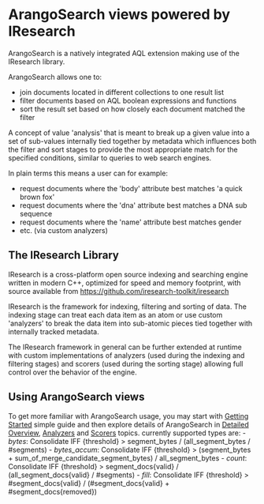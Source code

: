 # ArangoSearch views powered by IResearch

ArangoSearch is a natively integrated AQL extension making use of the
IResearch library.

ArangoSearch allows one to:

* join documents located in different collections to one result list
* filter documents based on AQL boolean expressions and functions
* sort the result set based on how closely each document matched the filter

A concept of value 'analysis' that is meant to break up a given value into
a set of sub-values internally tied together by metadata which influences both
the filter and sort stages to provide the most appropriate match for the
specified conditions, similar to queries to web search engines.

In plain terms this means a user can for example:

* request documents where the 'body' attribute best matches 'a quick brown fox'
* request documents where the 'dna' attribute best matches a DNA sub sequence
* request documents where the 'name' attribute best matches gender
* etc. (via custom analyzers)

## The IResearch Library

IResearch is a cross-platform open source indexing and searching engine written
in modern C++, optimized for speed and memory footprint, with source available
from https://github.com/iresearch-toolkit/iresearch

IResearch is the framework for indexing, filtering and sorting of data.
The indexing stage can treat each data item as an atom or use custom 'analyzers'
to break the data item into sub-atomic pieces tied together with internally
tracked metadata.

The IResearch framework in general can be further extended at runtime with
custom implementations of analyzers (used during the indexing and filtering
stages) and scorers (used during the sorting stage) allowing full control over
the behavior of the engine.

## Using ArangoSearch views

To get more familiar with ArangoSearch usage, you may start with [Getting Started](GettingStarted.md) simple guide and then explore details of ArangoSearch in
 [Detailed Overview](DetailedOverview.md),
 [Analyzers](Analyzers.md)
 and [Scorers](Scorers.md) topics.
    currently supported types are:
    - *bytes*:
      Consolidate IFF {threshold} > segment_bytes / (all_segment_bytes / #segments)
    - *bytes_accum*:
      Consolidate IFF {threshold} > (segment_bytes + sum_of_merge_candidate_segment_bytes) / all_segment_bytes
    - *count*:
      Consolidate IFF {threshold} > segment_docs{valid} / (all_segment_docs{valid} / #segments)
    - *fill*:
      Consolidate IFF {threshold} > #segment_docs{valid} / (#segment_docs{valid} + #segment_docs{removed})
